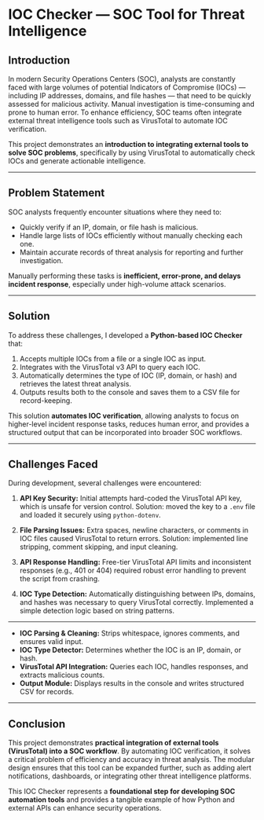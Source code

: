 # IOC Checker — SOC Tool for Threat Intelligence

## Introduction
In modern Security Operations Centers (SOC), analysts are constantly faced with large volumes of potential Indicators of Compromise (IOCs) — including IP addresses, domains, and file hashes — that need to be quickly assessed for malicious activity. Manual investigation is time-consuming and prone to human error. To enhance efficiency, SOC teams often integrate external threat intelligence tools such as VirusTotal to automate IOC verification.

This project demonstrates an **introduction to integrating external tools to solve SOC problems**, specifically by using VirusTotal to automatically check IOCs and generate actionable intelligence.

---

## Problem Statement
SOC analysts frequently encounter situations where they need to:

- Quickly verify if an IP, domain, or file hash is malicious.
- Handle large lists of IOCs efficiently without manually checking each one.
- Maintain accurate records of threat analysis for reporting and further investigation.

Manually performing these tasks is **inefficient, error-prone, and delays incident response**, especially under high-volume attack scenarios.

---

## Solution
To address these challenges, I developed a **Python-based IOC Checker** that:

1. Accepts multiple IOCs from a file or a single IOC as input.
2. Integrates with the VirusTotal v3 API to query each IOC.
3. Automatically determines the type of IOC (IP, domain, or hash) and retrieves the latest threat analysis.
4. Outputs results both to the console and saves them to a CSV file for record-keeping.

This solution **automates IOC verification**, allowing analysts to focus on higher-level incident response tasks, reduces human error, and provides a structured output that can be incorporated into broader SOC workflows.

---

## Challenges Faced
During development, several challenges were encountered:

1. **API Key Security:** Initial attempts hard-coded the VirusTotal API key, which is unsafe for version control. Solution: moved the key to a `.env` file and loaded it securely using `python-dotenv`.

2. **File Parsing Issues:** Extra spaces, newline characters, or comments in IOC files caused VirusTotal to return errors. Solution: implemented line stripping, comment skipping, and input cleaning.

3. **API Response Handling:** Free-tier VirusTotal API limits and inconsistent responses (e.g., 401 or 404) required robust error handling to prevent the script from crashing.

4. **IOC Type Detection:** Automatically distinguishing between IPs, domains, and hashes was necessary to query VirusTotal correctly. Implemented a simple detection logic based on string patterns.

---

- **IOC Parsing & Cleaning:** Strips whitespace, ignores comments, and ensures valid input.  
- **IOC Type Detector:** Determines whether the IOC is an IP, domain, or hash.  
- **VirusTotal API Integration:** Queries each IOC, handles responses, and extracts malicious counts.  
- **Output Module:** Displays results in the console and writes structured CSV for records.

---

## Conclusion
This project demonstrates **practical integration of external tools (VirusTotal) into a SOC workflow**. By automating IOC verification, it solves a critical problem of efficiency and accuracy in threat analysis. The modular design ensures that this tool can be expanded further, such as adding alert notifications, dashboards, or integrating other threat intelligence platforms.

This IOC Checker represents a **foundational step for developing SOC automation tools** and provides a tangible example of how Python and external APIs can enhance security operations.
